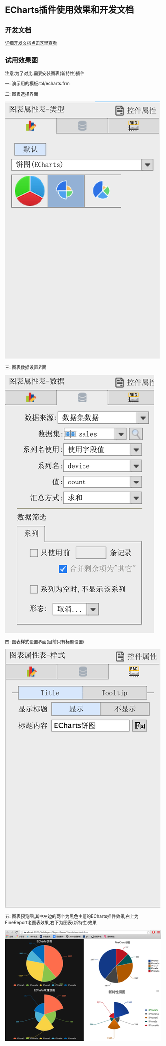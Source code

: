 # ECharts插件使用效果和开发文档

## 开发文档
[详细开发文档点击这里查看](document/echarts_develop.md)

## 试用效果图
注意:为了对比,需要安装图表(新特性)插件

一: 演示用的模板:tpl/echarts.frm

二: 图表选择界面 

![type](tpl/screenshots/echarts_setting_type.png)

三: 图表数据设置界面 

![data](tpl/screenshots/echarts_setting_data.png)

四: 图表样式设置界面(目前只有标题设置)
 
![type](tpl/screenshots/echarts_setting_style.png)

五: 图表预览图,其中左边的两个为黑色主题的ECharts插件效果,右上为FineReport老图表效果,右下为图表(新特性)效果 

![type](tpl/screenshots/web_dark.png)